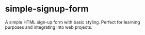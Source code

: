 # simple-signup-form
A simple HTML sign-up form with basic styling. Perfect for learning purposes and integrating into web projects.
